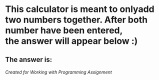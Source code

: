 <h1>This calculator is meant to <b>only</b>add two numbers together. After both number have been entered,<br>the answer will appear below :) </h1>
<html lang="en">

<head>


<meta charset="utf-8">
</head>


<body>

<h2>  The answer is: </h2>
<p id="answer"> </p> 

<main>
<script>
var  num1 = Number( prompt("Enter your first number: "));
var  num2 = Number (prompt("Enter another numer: "));
var sum= num1 +num2;
document.getElementById ('answer').innerHTML=sum;
</script>
</main>

<footer>
  <h6>Created for Working with Programming Assignment</h6>
</footer>

</body>

</html>

